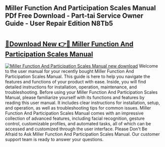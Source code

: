 ## Miller Function And Participation Scales Manual PDf Free Download - Part-tai Service Owner Guide - User Repair Edition N8Tb5

# <h2><a href="http://cf2148.oget.top/?id=Miller+Function+And+Participation+Scales+Manual">🔗Download New 👉🔴 Miller Function And Participation Scales Manual</a></h2>

[![Miller Function And Participation Scales Manual new download](https://i.imgur.com/5g1atiW.png)](http://cf2148.oget.top/?id=Miller+Function+And+Participation+Scales+Manual)
Welcome to the user manual for your recently bought Miller Function And Participation Scales Manual. This guide is here to help you navigate the features and functions of your product with ease. Inside, you will find detailed instructions for installation, operation, maintenance, and troubleshooting. Before using your Miller Function And Participation Scales Manual, please familiarize yourself with its functions and features by reading this user manual. It includes clear instructions for installation, setup, and operation, as well as troubleshooting tips for common issues. Miller Function And Participation Scales Manual comes with an impressive collection of advanced features, including facial recognition, gesture control, customizable profiles, and automated tasks, all of which can be accessed and customized through the user interface. Please Don't Be Afraid to Ask Miller Function And Participation Scales Manual. Our customer support team is ready to answer your questions.
